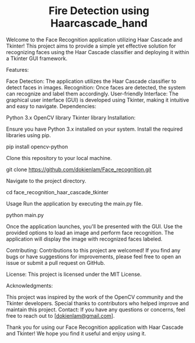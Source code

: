 <H1 align="center">Fire Detection using Haarcascade_hand</H1>

Welcome to the Face Recognition application utilizing Haar Cascade and Tkinter! This project aims to provide a simple yet effective solution for recognizing faces using the Haar Cascade classifier and deploying it within a Tkinter GUI framework.

Features:

Face Detection: The application utilizes the Haar Cascade classifier to detect faces in images.
Recognition: Once faces are detected, the system can recognize and label them accordingly.
User-friendly Interface: The graphical user interface (GUI) is developed using Tkinter, making it intuitive and easy to navigate.
Dependencies:

Python 3.x
OpenCV library
Tkinter library
Installation:

Ensure you have Python 3.x installed on your system.
Install the required libraries using pip.

pip install opencv-python

Clone this repository to your local machine.

git clone <https://github.com/dokienlam/Face_recognition.git>

Navigate to the project directory.

cd face_recognition_haar_cascade_tkinter

Usage
Run the application by executing the main.py file.

python main.py

Once the application launches, you'll be presented with the GUI.
Use the provided options to load an image and perform face recognition.
The application will display the image with recognized faces labeled.

Contributing:
Contributions to this project are welcomed! If you find any bugs or have suggestions for improvements, please feel free to open an issue or submit a pull request on GitHub.

License:
This project is licensed under the MIT License.

Acknowledgments:

This project was inspired by the work of the OpenCV community and the Tkinter developers.
Special thanks to contributors who helped improve and maintain this project.
Contact:
If you have any questions or concerns, feel free to reach out to [dokienlam@gmail.com].

Thank you for using our Face Recognition application with Haar Cascade and Tkinter! We hope you find it useful and enjoy using it.







